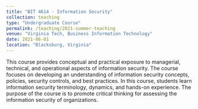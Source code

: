 ```yaml
---
title: "BIT 4614 - Information Security"
collection: teaching
type: "Undergraduate Course"
permalink: /teaching/2021-summer-teaching
venue: "Virginia Tech, Business Information Technology"
date: 2021-06-01
location: "Blacksburg, Virginia"
---
```


This course provides conceptual and practical exposure to managerial, technical, and operational aspects of information security. The course focuses on developing an understanding of information security concepts, policies, security controls, and best practices. In this course, students learn information security terminology, dynamics, and hands-on experience. The purpose of the course is to promote critical thinking for assessing the information security of organizations.